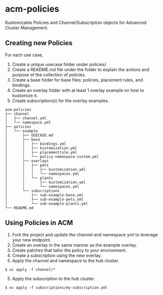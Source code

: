 # acm-policies

Kustomizable Policies and Channel/Subscription objects for Advanced Cluster Management.

## Creating new Policies

For each use case,
1. Create a unique usecase folder under policies/
2. Create a README.md file under the folder to explain the actions and purpose of the collection of policies.
3. Create a base folder for base files: policies, placement rules, and bindings.
4. Create an overlay folder with at least 1 overlay example on how to kustomize it.
5. Create subscription(s) for the overlay examples.


```
acm-policies
├── channel
│   ├── channel.yml
│   └── namespace.yml
├── policies
│   └── example
|       ├── USECASE.md
│       ├── base
│       │   ├── bindings.yml
│       │   ├── kustomization.yml
│       │   ├── placementrule.yml
│       │   └── policy-namespace-custom.yml
│       ├── overlays
│       │   ├── pets
│       │   │   ├── kustomization.yml
│       │   │   └── namespaces.yml
│       │   └── plants
│       │       ├── kustomization.yml
│       │       └── namespaces.yml
│       └── subscriptions
│           ├── sub-example-base.yml
│           ├── sub-example-pets.yml
│           └── sub-example-plants.yml
└── README.md

```

## Using Policies in ACM

1. Fork the project and update the channel and namespace yml to leverage your new endpoint.
2. Create an overlay in the same manner as the example overlay.
3. Create patches that tailor the policy to your environment.
4. Create a subscription using the new overlay.
5. Apply the channel and namespace to the hub cluster.
```
$ oc apply -f channel/*
```
5. Apply the subscription to the hub cluster.
```
$ oc apply -f subscriptions/my-subscription.yml
```

